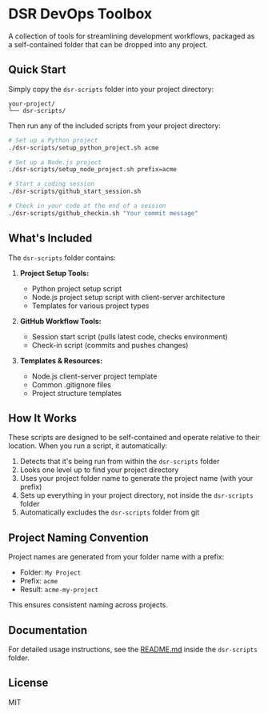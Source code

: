 # DSR DevOps Toolbox

A collection of tools for streamlining development workflows, packaged as a self-contained folder that can be dropped into any project.

## Quick Start

Simply copy the `dsr-scripts` folder into your project directory:

```
your-project/
└── dsr-scripts/
```

Then run any of the included scripts from your project directory:

```bash
# Set up a Python project
./dsr-scripts/setup_python_project.sh acme

# Set up a Node.js project
./dsr-scripts/setup_node_project.sh prefix=acme

# Start a coding session
./dsr-scripts/github_start_session.sh

# Check in your code at the end of a session
./dsr-scripts/github_checkin.sh "Your commit message"
```

## What's Included

The `dsr-scripts` folder contains:

1. **Project Setup Tools:**
   - Python project setup script
   - Node.js project setup script with client-server architecture
   - Templates for various project types

2. **GitHub Workflow Tools:**
   - Session start script (pulls latest code, checks environment)
   - Check-in script (commits and pushes changes)

3. **Templates & Resources:**
   - Node.js client-server project template
   - Common .gitignore files
   - Project structure templates

## How It Works

These scripts are designed to be self-contained and operate relative to their location. When you run a script, it automatically:

1. Detects that it's being run from within the `dsr-scripts` folder
2. Looks one level up to find your project directory
3. Uses your project folder name to generate the project name (with your prefix)
4. Sets up everything in your project directory, not inside the `dsr-scripts` folder
5. Automatically excludes the `dsr-scripts` folder from git

## Project Naming Convention

Project names are generated from your folder name with a prefix:

- Folder: `My Project`
- Prefix: `acme`
- Result: `acme-my-project`

This ensures consistent naming across projects.

## Documentation

For detailed usage instructions, see the [README.md](./dsr-scripts/README.md) inside the `dsr-scripts` folder.

## License

MIT